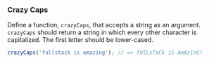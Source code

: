 ### Crazy Caps

Define a function, `crazyCaps`, that accepts a string as an argument.
`crazyCaps` should return a string in which every other character is
capitalized. The first letter should be lower-cased.

```javascript
crazyCaps('fullstack is amazing'); // => fUlLsTaCk iS AmAzInG!
```
